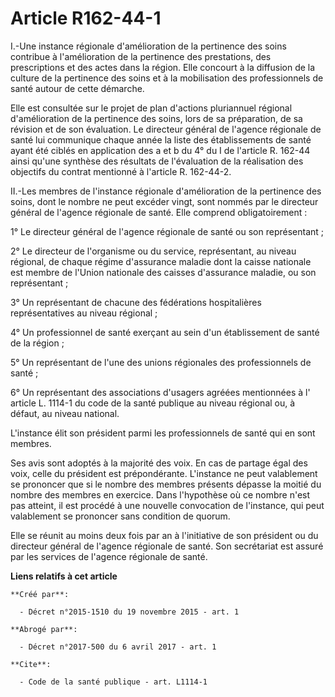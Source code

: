 # Article R162-44-1

I.-Une instance régionale d'amélioration de la pertinence des soins contribue à l'amélioration de la pertinence des
prestations, des prescriptions et des actes dans la région. Elle concourt à la diffusion de la culture de la pertinence des
soins et à la mobilisation des professionnels de santé autour de cette démarche. 

Elle est consultée sur le projet de plan d'actions pluriannuel régional d'amélioration de la pertinence des soins, lors de sa
préparation, de sa révision et de son évaluation. Le directeur général de l'agence régionale de santé lui communique chaque
année la liste des établissements de santé ayant été ciblés en application des a et b du 4° du I de l'article R. 162-44 ainsi
qu'une synthèse des résultats de l'évaluation de la réalisation des objectifs du contrat mentionné à l'article R. 162-44-2. 

II.-Les membres de l'instance régionale d'amélioration de la pertinence des soins, dont le nombre ne peut excéder vingt, sont
nommés par le directeur général de l'agence régionale de santé. Elle comprend obligatoirement : 

1° Le directeur général de l'agence régionale de santé ou son représentant ; 

2° Le directeur de l'organisme ou du service, représentant, au niveau régional, de chaque régime d'assurance maladie dont la
caisse nationale est membre de l'Union nationale des caisses d'assurance maladie, ou son représentant ; 

3° Un représentant de chacune des fédérations hospitalières représentatives au niveau régional ; 

4° Un professionnel de santé exerçant au sein d'un établissement de santé de la région ; 

5° Un représentant de l'une des unions régionales des professionnels de santé ; 

6° Un représentant des associations d'usagers agréées mentionnées à l'
article L. 1114-1 du code de la santé publique
au niveau régional ou, à défaut, au niveau national. 

L'instance élit son président parmi les professionnels de santé qui en sont membres. 

Ses avis sont adoptés à la majorité des voix. En cas de partage égal des voix, celle du président est prépondérante.
L'instance ne peut valablement se prononcer que si le nombre des membres présents dépasse la moitié du nombre des membres en
exercice. Dans l'hypothèse où ce nombre n'est pas atteint, il est procédé à une nouvelle convocation de l'instance, qui peut
valablement se prononcer sans condition de quorum. 

Elle se réunit au moins deux fois par an à l'initiative de son président ou du directeur général de l'agence régionale de
santé. Son secrétariat est assuré par les services de l'agence régionale de santé.

**Liens relatifs à cet article**

	**Créé par**:

	  - Décret n°2015-1510 du 19 novembre 2015 - art. 1

	**Abrogé par**:

	  - Décret n°2017-500 du 6 avril 2017 - art. 1

	**Cite**:

	  - Code de la santé publique - art. L1114-1
